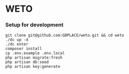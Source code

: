 WETO
===

### Setup for development

```shell
git clone git@github.com:GBPLACE/weto.git && cd weto
./dc up -d
./dc enter
composer install
cp .env.example .env.local
php artisan migrate:fresh
php artisan db:seed
php artisan key:generate
```
